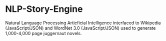 # NLP-Story-Engine
Natural Language Processing Articficial Intelligence interfaced to Wikipedia (JavaScript/JSON) and WordNet 3.0 (JavaScript/JSON) used to generate 1,000-4,000 page juggernaut novels. 
